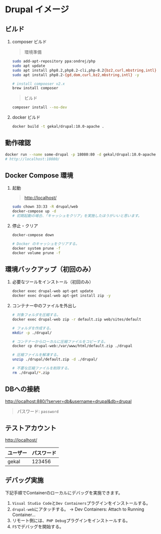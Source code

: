 # Drupal イメージ

## ビルド

1. composer ビルド

    > 環境準備

    ```bash
    sudo add-apt-repository ppa:ondrej/php
    sudo apt update
    sudo apt install php8.2,php8.2-cli,php-8.2{bz2,curl,mbstring,intl} -y
    sudo apt install php8.2-{gd,dom,curl,bz2,mbstring,intl} -y

    # install compooser v2.x
    brew install composer
    ```

    > ビルド

    ```bash
    composer install --no-dev
    ```

2. docker ビルド

    ```bash
    docker build -t gekal/drupal:10.0-apache .
    ```

## 動作確認

```bash
docker run --name some-drupal -p 18080:80 -d gekal/drupal:10.0-apache
# http://localhost:18080/
```

## Docker Compose 環境

1. 起動

    > <http://localhost/>

    ```bash
    sudo chown 33:33 -R drupal/web
    docker-compose up -d
    # 初期起動の場合、「キャッシュをクリア」を実施したほうがいいと思います。
    ```

2. 停止・クリア

    ```bash
    docker-compose down

    # Docker のキャッシュをクリアする。
    docker system prune -f
    docker volume prune -f
    ```

## 環境バックアップ（初回のみ）

1. 必要なツールをインストール（初回のみ）

    ```bash
    docker exec drupal-web apt-get update
    docker exec drupal-web apt-get install zip -y
    ```

2. コンテナー中のファイルを外出し

    ```bash
    # 対象フォルダを圧縮する。
    docker exec drupal-web zip -r default.zip web/sites/default

    # フォルダを作成する。
    mkdir -p ./drupal/

    # コンテナーからローカルに圧縮ファイルをコピーする。
    docker cp drupal-web:/var/www/html/default.zip ./drupal

    # 圧縮ファイルを解凍する。
    unzip ./drupal/default.zip -d ./drupal/

    # 不要な圧縮ファイルを削除する。
    rm ./drupal/*.zip
    ```

## DBへの接続

<http://localhost:880/?server=db&username=drupal&db=drupal>

> パスワード: `password`

## テストアカウント

<http://localhost/>

| ユーザー | パスワード |
| -------- | ---------- |
| gekal    | 123456     |

## デバッグ実施

下記手順でContainerのローカルにデバッグを実施できます。

1. `Visual Studio Code`と`Dev Containers`プラグインをインストールする。
2. `drupal-web`にアタッチする。 -> Dev Containers: Attach to Running Container...
3. リモート側には、`PHP Debug`プラグインをインストールする。
4. `F5`でデバッグを開始する。
